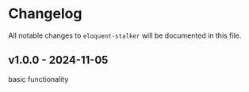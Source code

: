 # Changelog

All notable changes to `eloquent-stalker` will be documented in this file.

## v1.0.0 - 2024-11-05

basic functionality
